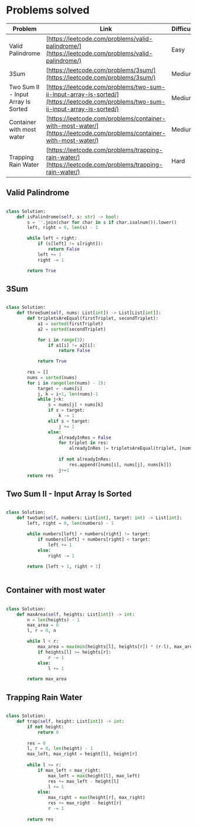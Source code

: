 # Problems solved

| Problem | Link | Difficulty |
|---------|------|------------|
| Valid Palindrome | [https://leetcode.com/problems/valid-palindrome/](https://leetcode.com/problems/valid-palindrome/) | Easy |
| 3Sum | [https://leetcode.com/problems/3sum/](https://leetcode.com/problems/3sum/) | Medium |
| Two Sum II - Input Array Is Sorted | [https://leetcode.com/problems/two-sum-ii-input-array-is-sorted/](https://leetcode.com/problems/two-sum-ii-input-array-is-sorted/) | Medium |
| Container with most water | [https://leetcode.com/problems/container-with-most-water/](https://leetcode.com/problems/container-with-most-water/) | Medium |
| Trapping Rain Water | [https://leetcode.com/problems/trapping-rain-water/](https://leetcode.com/problems/trapping-rain-water/) | Hard |

## Valid Palindrome

```py

class Solution:
    def isPalindrome(self, s: str) -> bool:
        s = ''.join(char for char in s if char.isalnum()).lower()
        left, right = 0, len(s) - 1

        while left < right:
            if (s[left] != s[right]):
                return False
            left += 1
            right -= 1

        return True
```

## 3Sum

```py

class Solution:
    def threeSum(self, nums: List[int]) -> List[List[int]]:
        def tripletsAreEqual(firstTriplet, secondTriplet):
            a1 = sorted(firstTriplet)
            a2 = sorted(secondTriplet)

            for i in range(3):
                if a1[i] != a2[i]:
                    return False 

            return True
        
        res = []
        nums = sorted(nums)
        for i in range(len(nums) - 2):
            target = -nums[i]
            j, k = i+1, len(nums)-1
            while j<k:
                s = nums[j] + nums[k]
                if s > target:
                    k -= 1
                elif s < target:
                    j += 1
                else:
                    alreadyInRes = False
                    for triplet in res:
                        alreadyInRes |= tripletsAreEqual(triplet, [nums[i], nums[j], nums[k]])
                    
                    if not alreadyInRes:
                        res.append([nums[i], nums[j], nums[k]])
                    j+=1
        return res
```

## Two Sum II - Input Array Is Sorted

```py

class Solution:
    def twoSum(self, numbers: List[int], target: int) -> List[int]:
        left, right = 0, len(numbers) - 1

        while numbers[left] + numbers[right] != target:
            if numbers[left] + numbers[right] < target:
                left += 1
            else:
                right -= 1
        
        return [left + 1, right + 1]
        

```

## Container with most water

```py

class Solution:
    def maxArea(self, heights: List[int]) -> int:
        n = len(heights) - 1
        max_area = 0
        l, r = 0, n

        while l < r:
            max_area = max(min(heights[l], heights[r]) * (r-l), max_area)
            if heights[l] >= heights[r]:
                r -= 1
            else:
                l += 1

        return max_area

```

## Trapping Rain Water

```py

class Solution:
    def trap(self, height: List[int]) -> int:
        if not height:
            return 0
       
        res = 0
        l, r = 0, len(height) - 1
        max_left, max_right = height[l], height[r]
        
        while l <= r:
            if max_left < max_right:
                max_left = max(height[l], max_left)
                res += max_left - height[l]
                l += 1
            else:
                max_right = max(height[r], max_right)
                res += max_right - height[r]
                r -= 1
        
        return res
```
